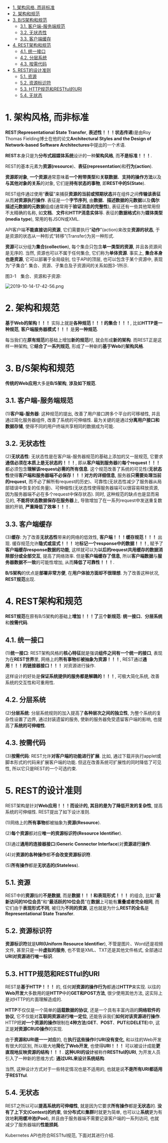 
<!-- @import "[TOC]" {cmd="toc" depthFrom=1 depthTo=6 orderedList=false} -->

<!-- code_chunk_output -->

- [1. 架构风格, 而非标准](#1-架构风格-而非标准)
- [2. 架构和规范](#2-架构和规范)
- [3. B/S架构和规范](#3-bs架构和规范)
  - [3.1. 客户端-服务端规范](#31-客户端-服务端规范)
  - [3.2. 无状态性](#32-无状态性)
  - [3.3. 客户端缓存](#33-客户端缓存)
- [4. REST架构和规范](#4-rest架构和规范)
  - [4.1. 统一接口](#41-统一接口)
  - [4.2. 分层系统](#42-分层系统)
  - [4.3. 按需代码](#43-按需代码)
- [5. REST的设计准则](#5-rest的设计准则)
  - [5.1. 资源](#51-资源)
  - [5.2. 资源标识符](#52-资源标识符)
  - [5.3. HTTP规范和RESTful的URI](#53-http规范和restful的uri)
  - [5.4. 无状态](#54-无状态)

<!-- /code_chunk_output -->

# 1. 架构风格, 而非标准

**REST**(**Representational State Transfer**, **表述性！！！状态传递**)是由Roy Thomas Fielding博士在他的论文**Architectural Styles and the Design of Network-based Software Architectures**中提出的一个术语. 

**REST**本身只是为**分布式超媒体系统**设计的一种**架构风格**, 而**不是标准！！！**. 

REST的基本元素为**资源(resource**)、**表征(representation**)和**行为(action**). 

**资源即对象**, **一个资源**通常意味着**一个附带类型**和**关联数据**、**支持的操作方法**以及**与其他对象的关系**的对象, 它们是**持有状态的事物**, 即**REST中的S(State**). 

REST组件通过使用“**表征**”来捕获**资源的当前或预期状态**并在组件之间**传输该表征**从而**对资源执行操作**. 表征是一个**字节序列**, 由**数据**、**描述数据的元数据**以及**偶尔描述元数据的元数据**组成(通常用于**验证消息的完整性**), 表征还有一些其他常用但不太精确的名称, 如**文档**、**文件**和**HTTP消息实体**等. 表征的**数据格式**称为**媒体类型(media type**), 常用的有JSON或XML. 

API客户端**不能直接访问资源**, 它们需要执行“**动作**”(action)来改变**资源的状态**, 于是资源的状态从一种形式“转移”(Transfer)为另一种形式. 

**资源**可以分组为**集合(collection**), 每个集合只包含**单一类型的资源**, 并且各资源间是无序的. 当然, 资源也可以不属于任何集合, 它们称为**单体资源**. 事实上, **集合本身也是资源**, 它可以部署于全局级别, 位于API的顶层, 也可以包含于某个资源中, 表现为“子集合”. 集合、资源、子集合及子资源间的关系如图3-1所示. 

图3-1　集合、资源和子资源:

![2019-10-14-17-42-56.png](./images/2019-10-14-17-42-56.png)

# 2. 架构和规范

**基于Web的架构！！！** 实际上就是**各种规范！！！的集合！！！**, 比如**HTTP是一种规范**, **客户端服务器模式！！！** 是**另一种规范**. 

每当我们在**原有规范**的基础上增加**新的规范**时, 就会形成**新的架构**. 而REST正是这样一种架构, 它**结合了一系列规范**, 形成了一种新的**基于Web**的**架构风格**. 

# 3. B/S架构和规范

**传统的Web应用**大多是**B/S架构**, **涉及如下规范**. 

## 3.1. 客户端-服务端规范

(1)**客户端-服务器**: 这种规范的提出, 改善了用户接口跨多个平台的可移植性, 并且通过简化服务器组件, 改善了系统的可伸缩性. 最为关键的是通过**分离用户接口和数据存储**, 使得不同的用户终端共享相同的数据成为可能. 

## 3.2. 无状态性

(2)**无状态性**: 无状态性是在客户端-服务器规范的基础上添加的又一层规范, 它要求**通信必须在本质上是无状态的！！！**, 即从**客户端到服务器**的**每个request！！！** 都必须包含**理解该request必需的所有信息**. 这个规范改善了系统的可见性(**无状态性**使得**客户端和服务器端不必保存！！！对方的详细信息**, 服务器**只需要处理当前的request**, 而不必了解所有request的历史)、可靠性(无状态性减少了服务器从局部错误中恢复的任务量)、可伸缩性(无状态性使得服务器端可以很容易释放资源, 因为服务器端不必在多个request中保存状态). 同时, 这种规范的缺点也是显而易见的, **不能将状态数据保存在服务器**上, 导致增加了在一系列request中发送重复数据的开销, **严重降低了效率！！！**. 

## 3.3. 客户端缓存

(3)**缓存**: 为了改善**无状态性**带来的网络的低效性, **客户端！！！缓存规范！！！** 出现. 缓存规范允许**隐式或显式！！！** 地**标记一个response中的数据！！！**, 赋予了**客户端缓存response数据的功能**, 这样就可以为**以后的request共用缓存的数据消除部分或全部交互**, 提高了网络效率. 但是**客户端缓存了信息**, 所以**客户端数据**与**服务器数据不一致**的可能性增加, 从而**降低了可靠性！！！**. 

**B/S架构**的优点是**部署非常方便**, 在**用户体验方面却不很理想**. 为了改善这种状况, **REST规范**出现. 

# 4. REST架构和规范

**REST规范**在原有B/S架构的基础上**增加！！！了三个新规范**: **统一接口**、**分层系统**和**按需代码**. 

## 4.1. 统一接口

(1)**统一接口**: REST架构风格的**核心特征**就是强调**组件之间有一个统一的接口**, 表现为在**REST世界**里, 网络上的**所有事物**都**被抽象为资源！！！**, REST通过**通用！！！的链接器接口！！！** 对资源进行操作. 

这样设计的好处是**保证系统提供的服务都是解耦的！！！**, 可极大简化系统, 改善系统的交互性和可重用性. 

## 4.2. 分层系统

(2)**分层系统**: 分层系统规则的加入提高了**各种层次之间的独立性**, 为整个系统的复杂性设置了边界, 通过封装遗留的服务, 使新的服务器免受遗留客户端的影响, 也提高了**系统的可伸缩性**. 

## 4.3. 按需代码

(3)**按需代码**: REST允许**对客户端的功能进行扩展**. 比如, 通过下载并执行applet或脚本形式的代码来扩展客户端的功能. 但这在改善系统可扩展性的同时降低了可见性, 所以它只是REST的一个可选约束. 

# 5. REST的设计准则

REST架构是针对**Web应用！！！**而设计的, 其目的是为了**降低开发的复杂性**, 提高系统的可伸缩性. REST提出了如下设计准则. 

(1)网络上的**所有事物**都被抽象为**资源(Resource**). 

(2)**每个资源**都对应**唯一的资源标识符(Resource Identifier**). 

(3)通过**通用的连接器接口**(**Generic Connector Interface**)对**资源进行操作**. 

(4)对**资源的各种操作**都**不会改变资源标识符**. 

(5)**所有操作**都是**无状态的(Stateless**). 

## 5.1. 资源

REST中的**资源**指的**不是数据**, 而是**数据！！！和表现形式！！！** 的组合, 比如“**最新访问的10位会员**”和“**最活跃的10位会员**”在**数据**上可能有**重叠或者完全相同**, 而它们由于**表现形式不同**, 被归为**不同的资源**, 这也就是为什么**REST的全名**是**Representational State Transfer**. 

## 5.2. 资源标识符

**资源标识符**就是**URI(Uniform Resource Identifier**), 不管是图片、Word还是视频文件, 甚至只是一种**虚拟的服务**, 也不管是XML、TXT还是其他文件格式, 全部通过**URI对资源进行唯一标识**. 

## 5.3. HTTP规范和RESTful的URI

REST是**基于HTTP！！！** 的, 任何**对资源的操作行为**都通过**HTTP**来实现. 以往的**Web开发**大多数用的是**HTTP**中的**GET和POST方法**, 很少使用其他方法, 这实际上是对HTTP的片面理解造成的. 

**HTTP**不仅仅是一个简单的**运载数据的协议**, 还是一个具有丰富内涵的**网络软件的协议**, 它不仅能对**互联网资源进行唯一定位**, 还能告诉我们**如何对该资源进行操作**. HTTP把**对一个资源的操作**限制在**4种方法**(**GET**、**POST**、**PUT**和**DELETE**)中, 这正是**对资源CRUD操作**的实现. 

由于**资源和URI是一一对应**的, 在**执行这些操作**时**URI没有变化**, 和以往的Web开发有很大的区别, 所以极大地**简化了Web开发**, 也使得**URI！！！** 可以被设计成能**更直观地反映资源的结构！！！**. **这种URI的设计**被称作**RESTful的URI**, 为开发人员引入了一种新的思维方式: **通过URL来设计系统结构**. 

当然, 这种设计方式对于一些特定情况也是不适用的, 也就是说**不是所有URI都适用于RESTful**. 

## 5.4. 无状态

REST之所以可以**提高系统的可伸缩性**, 就是因为它要求**所有操作**都是**无状态**的. **没有了上下文(Context)的约束**, 做**分布式**和**集群**时就更为简单, 也可以让**系统**更为有效地**利用缓冲池(Pool**), 并且由于服务器端不需要记录客户端的一系列访问, 也就减少了服务器端的**性能损耗**. 

Kubernetes API也符合RESTful规范, 下面对其进行介绍. 
